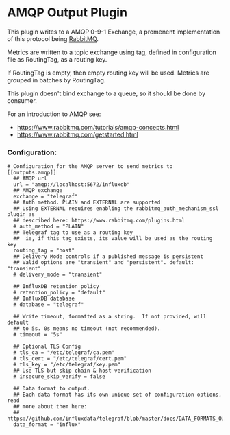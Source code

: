 # AMQP Output Plugin

This plugin writes to a AMQP 0-9-1 Exchange, a promenent implementation of this protocol being [RabbitMQ](https://www.rabbitmq.com/).

Metrics are written to a topic exchange using tag, defined in configuration file as RoutingTag, as a routing key.

If RoutingTag is empty, then empty routing key will be used.
Metrics are grouped in batches by RoutingTag.

This plugin doesn't bind exchange to a queue, so it should be done by consumer.

For an introduction to AMQP see:
- https://www.rabbitmq.com/tutorials/amqp-concepts.html
- https://www.rabbitmq.com/getstarted.html

### Configuration:

```
# Configuration for the AMQP server to send metrics to
[[outputs.amqp]]
  ## AMQP url
  url = "amqp://localhost:5672/influxdb"
  ## AMQP exchange
  exchange = "telegraf"
  ## Auth method. PLAIN and EXTERNAL are supported
  ## Using EXTERNAL requires enabling the rabbitmq_auth_mechanism_ssl plugin as
  ## described here: https://www.rabbitmq.com/plugins.html
  # auth_method = "PLAIN"
  ## Telegraf tag to use as a routing key
  ##  ie, if this tag exists, its value will be used as the routing key
  routing_tag = "host"
  ## Delivery Mode controls if a published message is persistent
  ## Valid options are "transient" and "persistent". default: "transient"
  # delivery_mode = "transient"

  ## InfluxDB retention policy
  # retention_policy = "default"
  ## InfluxDB database
  # database = "telegraf"

  ## Write timeout, formatted as a string.  If not provided, will default
  ## to 5s. 0s means no timeout (not recommended).
  # timeout = "5s"

  ## Optional TLS Config
  # tls_ca = "/etc/telegraf/ca.pem"
  # tls_cert = "/etc/telegraf/cert.pem"
  # tls_key = "/etc/telegraf/key.pem"
  ## Use TLS but skip chain & host verification
  # insecure_skip_verify = false

  ## Data format to output.
  ## Each data format has its own unique set of configuration options, read
  ## more about them here:
  ## https://github.com/influxdata/telegraf/blob/master/docs/DATA_FORMATS_OUTPUT.md
  data_format = "influx"
```
